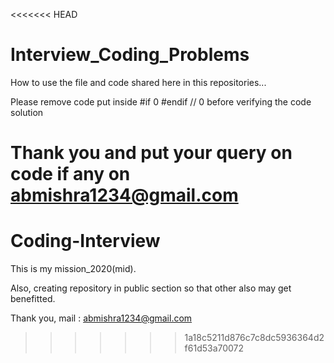 <<<<<<< HEAD
# Interview_Coding_Problems
How to use the file and code shared here in this repositories...

Please remove code put inside 
#if 0
#endif // 0
before verifying the code solution

Thank you and put your query on code if any on abmishra1234@gmail.com
=======
# Coding-Interview
This is my mission_2020(mid). 

Also, creating repository in public section so that other also may get benefitted.


Thank you,
mail : abmishra1234@gmail.com
>>>>>>> 1a18c5211d876c7c8dc5936364d2f61d53a70072
